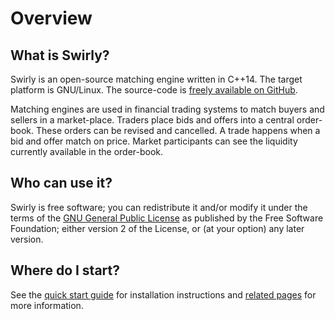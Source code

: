 Overview
========

What is Swirly?
---------------

Swirly is an open-source matching engine written in C++14. The target platform is GNU/Linux. The
source-code is [freely available on GitHub](http://github.com/swirlycloud).

Matching engines are used in financial trading systems to match buyers and sellers in a
market-place. Traders place bids and offers into a central order-book. These orders can be revised
and cancelled. A trade happens when a bid and offer match on price. Market participants can see the
liquidity currently available in the order-book.

Who can use it?
---------------

Swirly is free software; you can redistribute it and/or modify it under the terms of the [GNU
General Public License](http://www.gnu.org/licenses/old-licenses/gpl-2.0.txt) as published by the
Free Software Foundation; either version 2 of the License, or (at your option) any later version.

Where do I start?
-----------------

See the [quick start guide](http://www.swirlycloud.com/QuickStart.html) for installation instructions and
[related pages](http://www.swirlycloud.com/pages.html) for more information.
